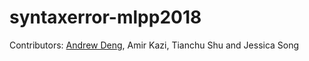 # syntaxerror-mlpp2018

Contributors: [Andrew Deng](www.github.com/CAPPAndrew), Amir Kazi, Tianchu Shu and Jessica Song
